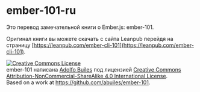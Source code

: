 # ember-101-ru

Это перевод замечательной книги о Ember.js: ember-101.

Оригинал книги вы можете скачать с сайта Leanpub 
перейдя на страницу [https://leanpub.com/ember-cli-101](https://leanpub.com/ember-cli-101).


<a rel="license" href="http://creativecommons.org/licenses/by-nc-sa/4.0/"><img alt="Creative Commons License" style="border-width:0" src="https://i.creativecommons.org/l/by-nc-sa/4.0/88x31.png" /></a>
<br /><span xmlns:dct="http://purl.org/dc/terms/" href="http://purl.org/dc/dcmitype/Text" property="dct:title" rel="dct:type">ember-101</span>
 написана <a xmlns:cc="http://creativecommons.org/ns#" href="https://leanpub.com/ember-cli-101" property="cc:attributionName" rel="cc:attributionURL">Adolfo Builes</a> 
под лицензией <a rel="license" href="http://creativecommons.org/licenses/by-nc-sa/4.0/">Creative Commons Attribution-NonCommercial-ShareAlike 4.0 International License</a>.<br />Based on a work at <a xmlns:dct="http://purl.org/dc/terms/" href="https://github.com/abuiles/ember-101" rel="dct:source">https://github.com/abuiles/ember-101</a>.
